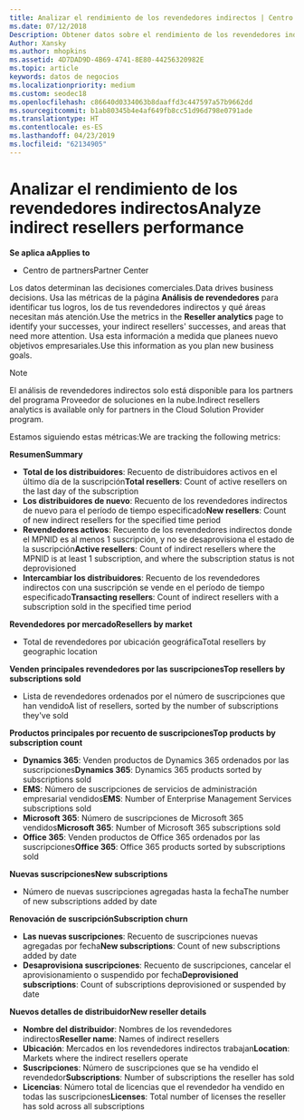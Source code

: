 ```yaml
---
title: Analizar el rendimiento de los revendedores indirectos | Centro de partners
ms.date: 07/12/2018
Description: Obtener datos sobre el rendimiento de los revendedores indirectos para identificar los éxitos, así como las áreas que pueden que necesite más atención.
Author: Xansky
ms.author: mhopkins
ms.assetid: 4D7DAD9D-4B69-4741-8E80-44256320982E
ms.topic: article
keywords: datos de negocios
ms.localizationpriority: medium
ms.custom: seodec18
ms.openlocfilehash: c86640d0334063b8daaffd3c447597a57b9662dd
ms.sourcegitcommit: b1ab80345b4e4af649fb8cc51d96d798e0791ade
ms.translationtype: HT
ms.contentlocale: es-ES
ms.lasthandoff: 04/23/2019
ms.locfileid: "62134905"
---
```

# <a name="analyze-indirect-resellers-performance"></a><span data-ttu-id="834de-104">Analizar el rendimiento de los revendedores indirectos</span><span class="sxs-lookup"><span data-stu-id="834de-104">Analyze indirect resellers performance</span></span> 

<span data-ttu-id="834de-105">**Se aplica a**</span><span class="sxs-lookup"><span data-stu-id="834de-105">**Applies to**</span></span>
- <span data-ttu-id="834de-106">Centro de partners</span><span class="sxs-lookup"><span data-stu-id="834de-106">Partner Center</span></span>

<span data-ttu-id="834de-107">Los datos determinan las decisiones comerciales.</span><span class="sxs-lookup"><span data-stu-id="834de-107">Data drives business decisions.</span></span> <span data-ttu-id="834de-108">Usa las métricas de la página **Análisis de revendedores** para identificar tus logros, los de tus revendedores indirectos y qué áreas necesitan más atención.</span><span class="sxs-lookup"><span data-stu-id="834de-108">Use the metrics in the **Reseller analytics** page to identify your successes, your indirect resellers' successes, and areas that need more attention.</span></span> <span data-ttu-id="834de-109">Usa esta información a medida que planees nuevo objetivos empresariales.</span><span class="sxs-lookup"><span data-stu-id="834de-109">Use this information as you plan new business goals.</span></span>

> [!NOTE]
> <span data-ttu-id="834de-110">El análisis de revendedores indirectos solo está disponible para los partners del programa Proveedor de soluciones en la nube.</span><span class="sxs-lookup"><span data-stu-id="834de-110">Indirect resellers analytics is available only for partners in the Cloud Solution Provider program.</span></span>

<span data-ttu-id="834de-111">Estamos siguiendo estas métricas:</span><span class="sxs-lookup"><span data-stu-id="834de-111">We are tracking the following metrics:</span></span>

<span data-ttu-id="834de-112">**Resumen**</span><span class="sxs-lookup"><span data-stu-id="834de-112">**Summary**</span></span>  
 - <span data-ttu-id="834de-113">**Total de los distribuidores**: Recuento de distribuidores activos en el último día de la suscripción</span><span class="sxs-lookup"><span data-stu-id="834de-113">**Total resellers**: Count of active resellers on the last day of the subscription</span></span>  
 - <span data-ttu-id="834de-114">**Los distribuidores de nuevo**: Recuento de los revendedores indirectos de nuevo para el período de tiempo especificado</span><span class="sxs-lookup"><span data-stu-id="834de-114">**New resellers**: Count of new indirect resellers for the specified time period</span></span>  
 - <span data-ttu-id="834de-115">**Revendedores activos**: Recuento de los revendedores indirectos donde el MPNID es al menos 1 suscripción, y no se desaprovisiona el estado de la suscripción</span><span class="sxs-lookup"><span data-stu-id="834de-115">**Active resellers**: Count of indirect resellers where the MPNID is at least 1 subscription, and where the subscription status is not deprovisioned</span></span>  
 - <span data-ttu-id="834de-116">**Intercambiar los distribuidores**: Recuento de los revendedores indirectos con una suscripción se vende en el período de tiempo especificado</span><span class="sxs-lookup"><span data-stu-id="834de-116">**Transacting resellers**: Count of indirect resellers with a subscription sold in the specified time period</span></span>  

<span data-ttu-id="834de-117">**Revendedores por mercado**</span><span class="sxs-lookup"><span data-stu-id="834de-117">**Resellers by market**</span></span>  
 - <span data-ttu-id="834de-118">Total de revendedores por ubicación geográfica</span><span class="sxs-lookup"><span data-stu-id="834de-118">Total resellers by geographic location</span></span>  

<span data-ttu-id="834de-119">**Venden principales revendedores por las suscripciones**</span><span class="sxs-lookup"><span data-stu-id="834de-119">**Top resellers by subscriptions sold**</span></span>
 - <span data-ttu-id="834de-120">Lista de revendedores ordenados por el número de suscripciones que han vendido</span><span class="sxs-lookup"><span data-stu-id="834de-120">A list of resellers, sorted by the number of subscriptions they've sold</span></span>  

<span data-ttu-id="834de-121">**Productos principales por recuento de suscripciones**</span><span class="sxs-lookup"><span data-stu-id="834de-121">**Top products by subscription count**</span></span>  
 - <span data-ttu-id="834de-122">**Dynamics 365**: Venden productos de Dynamics 365 ordenados por las suscripciones</span><span class="sxs-lookup"><span data-stu-id="834de-122">**Dynamics 365**: Dynamics 365 products sorted by subscriptions sold</span></span>  
 - <span data-ttu-id="834de-123">**EMS**: Número de suscripciones de servicios de administración empresarial vendidos</span><span class="sxs-lookup"><span data-stu-id="834de-123">**EMS**: Number of Enterprise Management Services subscriptions sold</span></span>  
 - <span data-ttu-id="834de-124">**Microsoft 365**: Número de suscripciones de Microsoft 365 vendidos</span><span class="sxs-lookup"><span data-stu-id="834de-124">**Microsoft 365**: Number of Microsoft 365 subscriptions sold</span></span>  
 - <span data-ttu-id="834de-125">**Office 365**: Venden productos de Office 365 ordenados por las suscripciones</span><span class="sxs-lookup"><span data-stu-id="834de-125">**Office 365**: Office 365 products sorted by subscriptions sold</span></span>  

<span data-ttu-id="834de-126">**Nuevas suscripciones**</span><span class="sxs-lookup"><span data-stu-id="834de-126">**New subscriptions**</span></span>  
 - <span data-ttu-id="834de-127">Número de nuevas suscripciones agregadas hasta la fecha</span><span class="sxs-lookup"><span data-stu-id="834de-127">The number of new subscriptions added by date</span></span>  

<span data-ttu-id="834de-128">**Renovación de suscripción**</span><span class="sxs-lookup"><span data-stu-id="834de-128">**Subscription churn**</span></span>  
 - <span data-ttu-id="834de-129">**Las nuevas suscripciones**: Recuento de suscripciones nuevas agregadas por fecha</span><span class="sxs-lookup"><span data-stu-id="834de-129">**New subscriptions**: Count of new subscriptions added by date</span></span>  
 - <span data-ttu-id="834de-130">**Desaprovisiona suscripciones**: Recuento de suscripciones, cancelar el aprovisionamiento o suspendido por fecha</span><span class="sxs-lookup"><span data-stu-id="834de-130">**Deprovisioned subscriptions**: Count of subscriptions deprovisioned or suspended by date</span></span>  

<span data-ttu-id="834de-131">**Nuevos detalles de distribuidor**</span><span class="sxs-lookup"><span data-stu-id="834de-131">**New reseller details**</span></span>  
 - <span data-ttu-id="834de-132">**Nombre del distribuidor**: Nombres de los revendedores indirectos</span><span class="sxs-lookup"><span data-stu-id="834de-132">**Reseller name**: Names of indirect resellers</span></span>  
 - <span data-ttu-id="834de-133">**Ubicación**: Mercados en los revendedores indirectos trabajan</span><span class="sxs-lookup"><span data-stu-id="834de-133">**Location**: Markets where the indirect resellers operate</span></span>  
 - <span data-ttu-id="834de-134">**Suscripciones**: Número de suscripciones que se ha vendido el revendedor</span><span class="sxs-lookup"><span data-stu-id="834de-134">**Subscriptions**: Number of subscriptions the reseller has sold</span></span>  
 - <span data-ttu-id="834de-135">**Licencias**: Número total de licencias que el revendedor ha vendido en todas las suscripciones</span><span class="sxs-lookup"><span data-stu-id="834de-135">**Licenses**: Total number of licenses the reseller has sold across all subscriptions</span></span>  
  
  